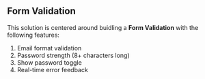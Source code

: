 ## Form Validation

This solution is centered around buidling a **Form Validation** with the following features:
1. Email format validation
2. Password strength (8+ characters long)
3. Show password toggle
4. Real-time error feedback